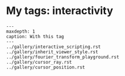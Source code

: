 # My tags: interactivity

```{toctree}
---
maxdepth: 1
caption: With this tag
---
../gallery/interactive_scripting.rst
../gallery/inherit_viewer_style.rst
../gallery/fourier_transform_playground.rst
../gallery/cursor_ray.rst
../gallery/cursor_position.rst
```
